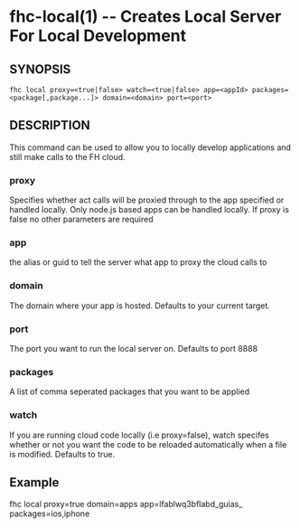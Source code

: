 fhc-local(1) -- Creates Local Server For Local Development
==========================================

## SYNOPSIS

    fhc local proxy=<true|false> watch=<true|false> app=<appId> packages=<package[,package...]> domain=<domain> port=<port>

## DESCRIPTION

This command can be used to allow you to locally develop applications and still make calls to the FH cloud.


### proxy

Specifies whether act calls will be proxied through to the app specified or handled locally. Only node.js based
apps can be handled locally. If proxy is false no other parameters are required

### app

the alias or guid to tell the server what app to proxy the cloud calls to

### domain

The domain where your app is hosted. Defaults to your current target.

### port

The port you want to run the local server on. Defaults to port 8888

### packages

A list of comma seperated packages that you want to be applied

### watch

If you are running cloud code locally (i.e proxy=false), watch specifes whether or not you want the code to be reloaded automatically
when a file is modified. Defaults to true.



## Example

fhc local proxy=true domain=apps app=lfablwq3bflabd_guias_ packages=ios,iphone